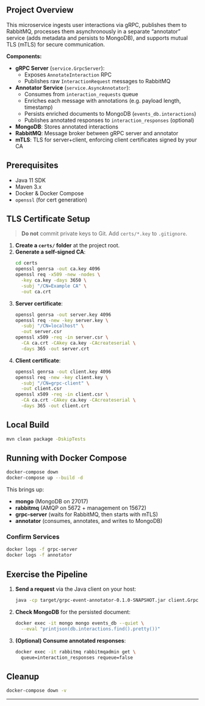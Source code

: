 ## Project Overview

This microservice ingests user interactions via gRPC, publishes them to RabbitMQ, processes them asynchronously in a separate “annotator” service (adds metadata and persists to MongoDB), and supports mutual TLS (mTLS) for secure communication.

**Components:**
- **gRPC Server** (`service.GrpcServer`):  
  - Exposes `AnnotateInteraction` RPC  
  - Publishes raw `InteractionRequest` messages to RabbitMQ  
- **Annotator Service** (`service.AsyncAnnotator`):  
  - Consumes from `interaction_requests` queue  
  - Enriches each message with annotations (e.g. payload length, timestamp)  
  - Persists enriched documents to MongoDB (`events_db.interactions`)  
  - Publishes annotated responses to `interaction_responses` (optional)  
- **MongoDB**: Stores annotated interactions  
- **RabbitMQ**: Message broker between gRPC server and annotator  
- **mTLS**: TLS for server+client, enforcing client certificates signed by your CA  

## Prerequisites

- Java 11 SDK  
- Maven 3.x  
- Docker & Docker Compose  
- `openssl` (for cert generation)

## TLS Certificate Setup

> **Do not** commit private keys to Git. Add `certs/*.key` to `.gitignore`.

1. **Create a `certs/` folder** at the project root.  
2. **Generate a self-signed CA**:
   ```bash
   cd certs
   openssl genrsa -out ca.key 4096
   openssl req -x509 -new -nodes \
     -key ca.key -days 3650 \
     -subj "/CN=Example CA" \
     -out ca.crt
   ```
3. **Server certificate**:
   ```bash
   openssl genrsa -out server.key 4096
   openssl req -new -key server.key \
     -subj "/CN=localhost" \
     -out server.csr
   openssl x509 -req -in server.csr \
     -CA ca.crt -CAkey ca.key -CAcreateserial \
     -days 365 -out server.crt
   ```
4. **Client certificate**:
   ```bash
   openssl genrsa -out client.key 4096
   openssl req -new -key client.key \
     -subj "/CN=grpc-client" \
     -out client.csr
   openssl x509 -req -in client.csr \
     -CA ca.crt -CAkey ca.key -CAcreateserial \
     -days 365 -out client.crt
   ```

## Local Build

```bash
mvn clean package -DskipTests
```

## Running with Docker Compose

```bash
docker-compose down
docker-compose up --build -d
```

This brings up:
- **mongo** (MongoDB on 27017)  
- **rabbitmq** (AMQP on 5672 + management on 15672)  
- **grpc-server** (waits for RabbitMQ, then starts with mTLS)  
- **annotator** (consumes, annotates, and writes to MongoDB)

### Confirm Services

```bash
docker logs -f grpc-server   
docker logs -f annotator   
```

## Exercise the Pipeline

1. **Send a request** via the Java client on your host:
   ```bash
   java -cp target/grpc-event-annotator-0.1.0-SNAPSHOT.jar client.GrpcClient
   ```
2. **Check MongoDB** for the persisted document:
   ```bash
   docker exec -it mongo mongo events_db --quiet \
     --eval "printjson(db.interactions.find().pretty())"
   ```
3. **(Optional) Consume annotated responses**:
   ```bash
   docker exec -it rabbitmq rabbitmqadmin get \
     queue=interaction_responses requeue=false
   ```

## Cleanup

```bash
docker-compose down -v 
```

---

